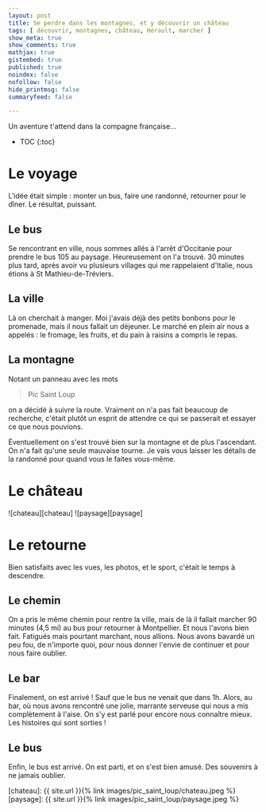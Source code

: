 ```yaml
---
layout: post
title: Se perdre dans les montagnes, et y découvrir un château
tags: [ découvrir, montagnes, château, Hérault, marcher ]
show_meta: true
show_comments: true
mathjax: true
gistembed: true
published: true
noindex: false
nofollow: false
hide_printmsg: false
summaryfeed: false

---
```


Un aventure t'attend dans la compagne française...

* TOC
{:toc}

# Le voyage

L'idée était simple : monter un bus, faire une randonné, retourner pour le
dîner. Le résultat, puissant.

## Le bus

Se rencontrant en ville, nous sommes allés à l'arrêt d'Occitanie pour prendre le
bus 105 au paysage. Heureusement on l'a trouvé. 30 minutes plus tard, après
avoir vu plusieurs villages qui me rappelaient d'Italie, nous étions à St
Mathieu-de-Tréviers.

## La ville

Là on cherchait à manger. Moi j'avais déjà des petits bonbons pour le promenade,
mais il nous fallait un déjeuner. Le marché en plein air nous a appelés : le
fromage, les fruits, et du pain à raisins a compris le repas.

## La montagne

Notant un panneau avec les mots

> Pic Saint Loup

on a décidé à suivre la route. Vraiment on n'a pas fait beaucoup de recherche,
c'était plutôt un esprit de attendre ce qui se passerait et essayer ce que nous
pouvions.

Éventuellement on s'est trouvé bien sur la montagne et de plus l'ascendant. On
n'a fait qu'une seule mauvaise tourne. Je vais vous laisser les détails de la
randonné pour quand vous le faites vous-même.

# Le château

![chateau][chateau]
![paysage][paysage]

# Le retourne

Bien satisfaits avec les vues, les photos, et le sport, c'était le temps à
descendre.

## Le chemin

On a pris le même chemin pour rentre la ville, mais de là il fallait marcher 90
minutes (4,5 mi) au bus pour retourner à Montpellier. Et nous l'avons bien fait.
Fatigués mais pourtant marchant, nous allions. Nous avons bavardé un peu fou, de
n'importe quoi, pour nous donner l'envie de continuer et pour nous faire
oublier.

## Le bar

Finalement, on est arrivé ! Sauf que le bus ne venait que dans 1h. Alors, au
bar, où nous avons rencontré une jolie, marrante serveuse qui nous a mis
complètement à l'aise. On s'y est parlé pour encore nous connaître mieux. Les
histoires qui sont sorties !

## Le bus

Enfin, le bus est arrivé. On est parti, et on s'est bien amusé. Des souvenirs à
ne jamais oublier.

<!-- Images -->
[chateau]: {{ site.url }}{% link images/pic_saint_loup/chateau.jpeg %}
[paysage]: {{ site.url }}{% link images/pic_saint_loup/paysage.jpeg %}

<!---
vim: spell spelllang=fr
-->

